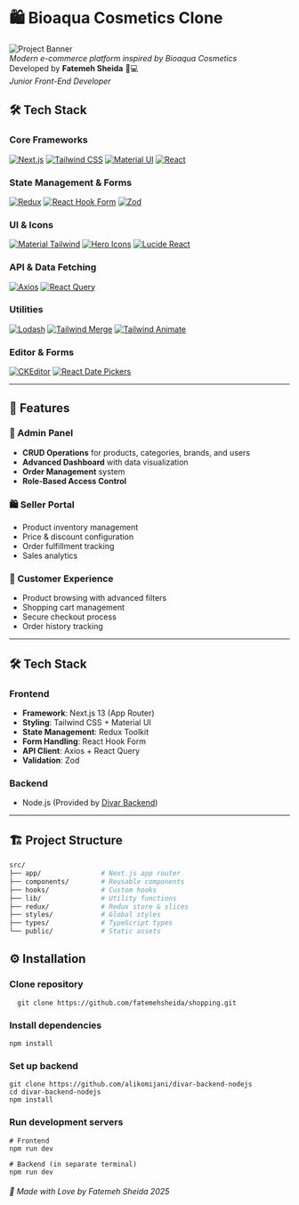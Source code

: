 # 🛍️ Bioaqua Cosmetics Clone

![Project Banner](https://encrypted-tbn0.gstatic.com/images?q=tbn:ANd9GcTPnRupECchBvuidZXZjhy_X-i918AD8fE5_g&s)  
*Modern e-commerce platform inspired by Bioaqua Cosmetics*  
Developed by **Fatemeh Sheida** 👩💻  
*Junior Front-End Developer*

## 🛠️ Tech Stack

### Core Frameworks
[![Next.js](https://img.shields.io/badge/Next.js-15.1.6-000000?style=flat&logo=next.js)](https://nextjs.org/)
[![Tailwind CSS](https://img.shields.io/badge/Tailwind_CSS-3.4.17-38B2AC?style=flat&logo=tailwind-css)](https://tailwindcss.com/)
[![Material UI](https://img.shields.io/badge/Material_UI-6.4.4-007FFF?style=flat&logo=mui)](https://mui.com/)
[![React](https://img.shields.io/badge/React-19.0.0-61DAFB?style=flat&logo=react)](https://reactjs.org/)

### State Management & Forms
[![Redux](https://img.shields.io/badge/Redux-5.0.1-764ABC?style=flat&logo=redux)](https://redux.js.org/)
[![React Hook Form](https://img.shields.io/badge/React_Hook_Form-7.54.2-EC5990?style=flat)](https://react-hook-form.com/)
[![Zod](https://img.shields.io/badge/Zod-3.24.1-1E90FF?style=flat)](https://zod.dev/)

### UI & Icons
[![Material Tailwind](https://img.shields.io/badge/Material_Tailwind-2.1.10-06B6D4?style=flat)](https://material-tailwind.com/)
[![Hero Icons](https://img.shields.io/badge/Hero_Icons-2.2.0-FF4081?style=flat)](https://heroicons.com/)
[![Lucide React](https://img.shields.io/badge/Lucide_React-0.473.0-FF6F61?style=flat)](https://lucide.dev/)

### API & Data Fetching
[![Axios](https://img.shields.io/badge/Axios-1.7.9-5A29E4?style=flat)](https://axios-http.com/)
[![React Query](https://img.shields.io/badge/React_Query-5.64.2-FF4154?style=flat)](https://tanstack.com/query)

### Utilities
[![Lodash](https://img.shields.io/badge/Lodash-4.17.21-3492FF?style=flat)](https://lodash.com/)
[![Tailwind Merge](https://img.shields.io/badge/Tailwind_Merge-2.6.0-38B2AC?style=flat)](https://github.com/dcastil/tailwind-merge)
[![Tailwind Animate](https://img.shields.io/badge/Tailwind_Animate-1.0.7-38B2AC?style=flat)](https://github.com/jamiebuilds/tailwindcss-animate)

### Editor & Forms
[![CKEditor](https://img.shields.io/badge/CKEditor-44.2.0-0287D0?style=flat)](https://ckeditor.com/)
[![React Date Pickers](https://img.shields.io/badge/React_Date_Pickers-7.26.0-007FFF?style=flat)](https://mui.com/x/react-date-pickers/)



---

## 🚀 Features

### 👑 Admin Panel
- **CRUD Operations** for products, categories, brands, and users
- **Advanced Dashboard** with data visualization
- **Order Management** system
- **Role-Based Access Control**

### 🛍 Seller Portal
- Product inventory management
- Price & discount configuration
- Order fulfillment tracking
- Sales analytics

### 👤 Customer Experience
- Product browsing with advanced filters
- Shopping cart management
- Secure checkout process
- Order history tracking

---

## 🛠 Tech Stack

### Frontend
- **Framework**: Next.js 13 (App Router)
- **Styling**: Tailwind CSS + Material UI
- **State Management**: Redux Toolkit
- **Form Handling**: React Hook Form
- **API Client**: Axios + React Query
- **Validation**: Zod

### Backend
- Node.js (Provided by [Divar Backend](https://github.com/alikomijani/divar-backend-nodejs))

---

## 🏗️ Project Structure

```bash
src/
├── app/               # Next.js app router
├── components/        # Reusable components
├── hooks/             # Custom hooks
├── lib/               # Utility functions
├── redux/             # Redux store & slices
├── styles/            # Global styles
├── types/             # TypeScript types
└── public/            # Static assets
```

## ⚙️ Installation
### Clone repository

```
  git clone https://github.com/fatemehsheida/shopping.git
```
### Install dependencies

```
npm install
```
### Set up backend
```
git clone https://github.com/alikomijani/divar-backend-nodejs
cd divar-backend-nodejs
npm install
```
### Run development servers


```
# Frontend
npm run dev

# Backend (in separate terminal)
npm run dev
```


###### 💖 *Made with Love by Fatemeh Sheida 2025*


